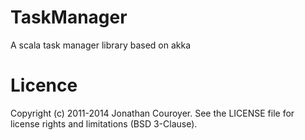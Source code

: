 TaskManager
===========

A scala task manager library based on akka


Licence
===========

Copyright (c) 2011-2014 Jonathan Couroyer. See the LICENSE file for license rights and limitations (BSD 3-Clause).
